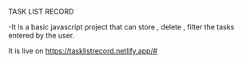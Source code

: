 

TASK LIST RECORD

-It is a basic javascript project that can store , delete , filter the tasks entered by the user.

It is live on https://tasklistrecord.netlify.app/#

